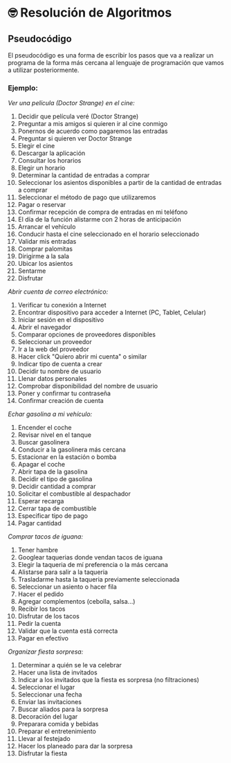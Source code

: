 # **🤓 Resolución de Algoritmos** 

## **Pseudocódigo** 

El pseudocódigo es una forma de escribir los pasos que va a realizar un programa de la forma más cercana al lenguaje de programación que vamos a utilizar posteriormente.

### **Ejemplo:** 

*Ver una película (Doctor Strange) en el cine:*
1. Decidir que película veré (Doctor Strange)
1. Preguntar a mis amigos si quieren ir al cine conmigo
1. Ponernos de acuerdo como pagaremos las entradas
1. Preguntar si quieren ver Doctor Strange 
1. Elegir el cine
1. Descargar la aplicación
1. Consultar los horarios 
1. Elegir un horario 
1. Determinar la cantidad de entradas a comprar 
1. Seleccionar los asientos disponibles a partir de la cantidad de entradas a comprar
1. Seleccionar el método de pago que utilizaremos
1. Pagar o reservar
1. Confirmar recepción de compra de entradas en mi teléfono
1. El día de la función alistarme con 2 horas de anticipación
1. Arrancar el vehículo 
1. Conducir hasta el cine seleccionado en el horario seleccionado
1. Validar mis entradas
1. Comprar palomitas
1. Dirigirme a la sala 
1. Ubicar los asientos 
1. Sentarme
1. Disfrutar 

*Abrir cuenta de correo electrónico:*
1. Verificar tu conexión a Internet
1. Encontrar dispositivo para acceder a Internet (PC, Tablet, Celular)
1. Iniciar sesión en el dispositivo
1. Abrir el navegador
1. Comparar opciones de proveedores disponibles 
1. Seleccionar un proveedor
1. Ir a la web del proveedor
1. Hacer click "Quiero abrir mi cuenta" o similar
1. Indicar tipo de cuenta a crear
1. Decidir tu nombre de usuario
1. Llenar datos personales
1. Comprobar disponibilidad del nombre de usuario
1. Poner y confirmar tu contraseña
1. Confirmar creación de cuenta

*Echar gasolina a mi vehículo:*
1. Encender el coche
1. Revisar nivel en el tanque
1. Buscar gasolinera
1. Conducir a la gasolinera más cercana
1. Estacionar en la estación o bomba
1. Apagar el coche
1. Abrir tapa de la gasolina
1. Decidir el tipo de gasolina
1. Decidir cantidad a comprar
1. Solicitar el combustible al despachador
1. Esperar recarga
1. Cerrar tapa de combustible
1. Especificar tipo de pago
1. Pagar cantidad

*Comprar tacos de iguana:*
1. Tener hambre 
1. Googlear taquerias donde vendan tacos de iguana 
1. Elegir la taqueria de mí preferencia o la más cercana 
1. Alistarse para salir a la taqueria
1. Trasladarme hasta la taqueria previamente seleccionada 
1. Seleccionar un asiento o hacer fila 
1. Hacer el pedido 
1. Agregar complementos (cebolla, salsa...)
1. Recibir los tacos
1. Disfrutar de los tacos
1. Pedir la cuenta
1. Validar que la cuenta está correcta
1. Pagar en efectivo

*Organizar fiesta sorpresa:*
1. Determinar a quién se le va celebrar  
1. Hacer una lista de invitados  
1. Indicar a los invitados que la fiesta es sorpresa (no filtraciones)
1. Seleccionar el lugar  
1. Seleccionar una fecha  
1. Enviar las invitaciones
1. Buscar aliados para la sorpresa  
1. Decoración del lugar  
1. Preparara comida y bebidas  
1. Preparar el entretenimiento 
1. Llevar al festejado 
1. Hacer los planeado para dar la sorpresa 
1. Disfrutar la fiesta
